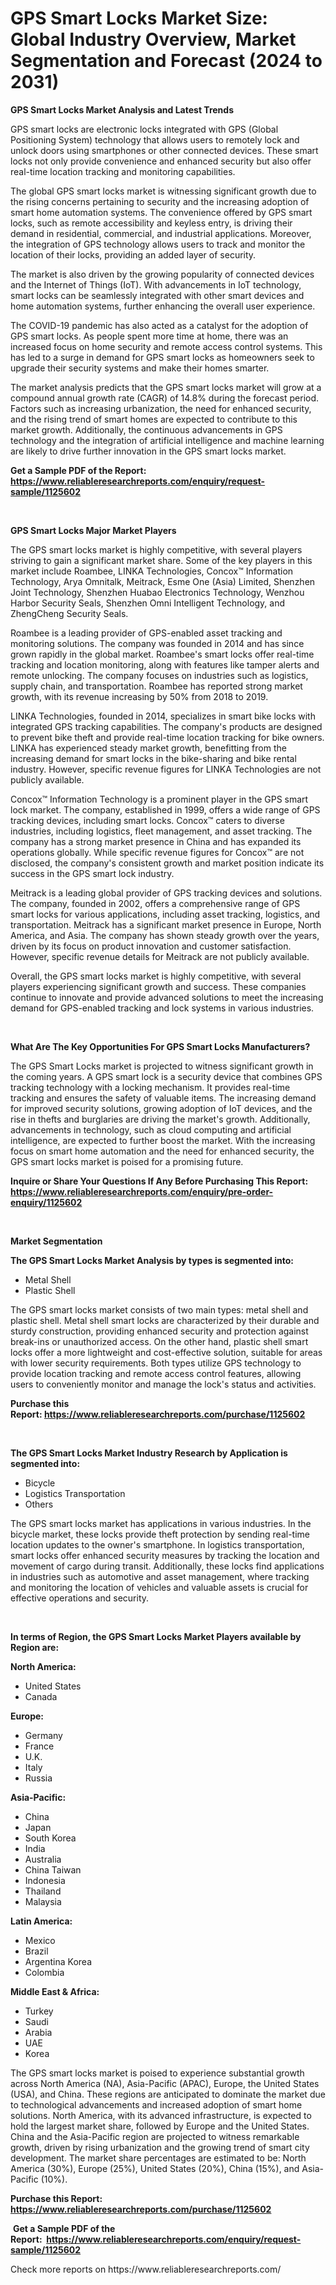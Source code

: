 <p><h1>GPS Smart Locks Market Size: Global Industry Overview, Market Segmentation and Forecast (2024 to 2031)</h1></p><p><strong>GPS Smart Locks Market Analysis and Latest Trends</strong></p>
<p><p>GPS smart locks are electronic locks integrated with GPS (Global Positioning System) technology that allows users to remotely lock and unlock doors using smartphones or other connected devices. These smart locks not only provide convenience and enhanced security but also offer real-time location tracking and monitoring capabilities.</p><p>The global GPS smart locks market is witnessing significant growth due to the rising concerns pertaining to security and the increasing adoption of smart home automation systems. The convenience offered by GPS smart locks, such as remote accessibility and keyless entry, is driving their demand in residential, commercial, and industrial applications. Moreover, the integration of GPS technology allows users to track and monitor the location of their locks, providing an added layer of security.</p><p>The market is also driven by the growing popularity of connected devices and the Internet of Things (IoT). With advancements in IoT technology, smart locks can be seamlessly integrated with other smart devices and home automation systems, further enhancing the overall user experience.</p><p>The COVID-19 pandemic has also acted as a catalyst for the adoption of GPS smart locks. As people spent more time at home, there was an increased focus on home security and remote access control systems. This has led to a surge in demand for GPS smart locks as homeowners seek to upgrade their security systems and make their homes smarter.</p><p>The market analysis predicts that the GPS smart locks market will grow at a compound annual growth rate (CAGR) of 14.8% during the forecast period. Factors such as increasing urbanization, the need for enhanced security, and the rising trend of smart homes are expected to contribute to this market growth. Additionally, the continuous advancements in GPS technology and the integration of artificial intelligence and machine learning are likely to drive further innovation in the GPS smart locks market.</p></p>
<p><strong>Get a Sample PDF of the Report:&nbsp; <a href="https://www.reliableresearchreports.com/enquiry/request-sample/1125602">https://www.reliableresearchreports.com/enquiry/request-sample/1125602</a></strong></p>
<p>&nbsp;</p>
<p><strong>GPS Smart Locks Major Market Players</strong></p>
<p><p>The GPS smart locks market is highly competitive, with several players striving to gain a significant market share. Some of the key players in this market include Roambee, LINKA Technologies, Concox™ Information Technology, Arya Omnitalk, Meitrack, Esme One (Asia) Limited, Shenzhen Joint Technology, Shenzhen Huabao Electronics Technology, Wenzhou Harbor Security Seals, Shenzhen Omni Intelligent Technology, and ZhengCheng Security Seals.</p><p>Roambee is a leading provider of GPS-enabled asset tracking and monitoring solutions. The company was founded in 2014 and has since grown rapidly in the global market. Roambee's smart locks offer real-time tracking and location monitoring, along with features like tamper alerts and remote unlocking. The company focuses on industries such as logistics, supply chain, and transportation. Roambee has reported strong market growth, with its revenue increasing by 50% from 2018 to 2019.</p><p>LINKA Technologies, founded in 2014, specializes in smart bike locks with integrated GPS tracking capabilities. The company's products are designed to prevent bike theft and provide real-time location tracking for bike owners. LINKA has experienced steady market growth, benefitting from the increasing demand for smart locks in the bike-sharing and bike rental industry. However, specific revenue figures for LINKA Technologies are not publicly available.</p><p>Concox™ Information Technology is a prominent player in the GPS smart lock market. The company, established in 1999, offers a wide range of GPS tracking devices, including smart locks. Concox™ caters to diverse industries, including logistics, fleet management, and asset tracking. The company has a strong market presence in China and has expanded its operations globally. While specific revenue figures for Concox™ are not disclosed, the company's consistent growth and market position indicate its success in the GPS smart lock industry.</p><p>Meitrack is a leading global provider of GPS tracking devices and solutions. The company, founded in 2002, offers a comprehensive range of GPS smart locks for various applications, including asset tracking, logistics, and transportation. Meitrack has a significant market presence in Europe, North America, and Asia. The company has shown steady growth over the years, driven by its focus on product innovation and customer satisfaction. However, specific revenue details for Meitrack are not publicly available.</p><p>Overall, the GPS smart locks market is highly competitive, with several players experiencing significant growth and success. These companies continue to innovate and provide advanced solutions to meet the increasing demand for GPS-enabled tracking and lock systems in various industries.</p></p>
<p>&nbsp;</p>
<p><strong>What Are The Key Opportunities For GPS Smart Locks Manufacturers?</strong></p>
<p><p>The GPS Smart Locks market is projected to witness significant growth in the coming years. A GPS smart lock is a security device that combines GPS tracking technology with a locking mechanism. It provides real-time tracking and ensures the safety of valuable items. The increasing demand for improved security solutions, growing adoption of IoT devices, and the rise in thefts and burglaries are driving the market's growth. Additionally, advancements in technology, such as cloud computing and artificial intelligence, are expected to further boost the market. With the increasing focus on smart home automation and the need for enhanced security, the GPS smart locks market is poised for a promising future.</p></p>
<p><strong>Inquire or Share Your Questions If Any Before Purchasing This Report: <a href="https://www.reliableresearchreports.com/enquiry/pre-order-enquiry/1125602">https://www.reliableresearchreports.com/enquiry/pre-order-enquiry/1125602</a></strong></p>
<p>&nbsp;</p>
<p><strong>Market Segmentation</strong></p>
<p><strong>The GPS Smart Locks Market Analysis by types is segmented into:</strong></p>
<p><ul><li>Metal Shell</li><li>Plastic Shell</li></ul></p>
<p><p>The GPS smart locks market consists of two main types: metal shell and plastic shell. Metal shell smart locks are characterized by their durable and sturdy construction, providing enhanced security and protection against break-ins or unauthorized access. On the other hand, plastic shell smart locks offer a more lightweight and cost-effective solution, suitable for areas with lower security requirements. Both types utilize GPS technology to provide location tracking and remote access control features, allowing users to conveniently monitor and manage the lock's status and activities.</p></p>
<p><strong>Purchase this Report:&nbsp;<a href="https://www.reliableresearchreports.com/purchase/1125602">https://www.reliableresearchreports.com/purchase/1125602</a></strong></p>
<p>&nbsp;</p>
<p><strong>The GPS Smart Locks Market Industry Research by Application is segmented into:</strong></p>
<p><ul><li>Bicycle</li><li>Logistics Transportation</li><li>Others</li></ul></p>
<p><p>The GPS smart locks market has applications in various industries. In the bicycle market, these locks provide theft protection by sending real-time location updates to the owner's smartphone. In logistics transportation, smart locks offer enhanced security measures by tracking the location and movement of cargo during transit. Additionally, these locks find applications in industries such as automotive and asset management, where tracking and monitoring the location of vehicles and valuable assets is crucial for effective operations and security.</p></p>
<p>&nbsp;</p>
<p><strong>In terms of Region, the GPS Smart Locks Market Players available by Region are:</strong></p>
<p>
    <p> <strong> North America: </strong>
        <ul>
            <li>United States</li>
            <li>Canada</li>
        </ul>
        </p> 
    <p> <strong> Europe: </strong>
        <ul>
            <li>Germany</li>
            <li>France</li>
            <li>U.K.</li>
            <li>Italy</li>
            <li>Russia</li>
        </ul>
        </p> 
    <p> <strong> Asia-Pacific: </strong>
        <ul>
            <li>China</li>
            <li>Japan</li>
            <li>South Korea</li>
            <li>India</li>
            <li>Australia</li>
            <li>China Taiwan</li>
            <li>Indonesia</li>
            <li>Thailand</li>
            <li>Malaysia</li>
        </ul>
        </p> 
    <p> <strong> Latin America: </strong>
        <ul>
            <li>Mexico</li>
            <li>Brazil</li>
            <li>Argentina Korea</li>
            <li>Colombia</li>
        </ul>
        </p> 
    <p> <strong> Middle East & Africa: </strong>
        <ul>
            <li>Turkey</li>
            <li>Saudi</li>
            <li>Arabia</li>
            <li>UAE</li>
            <li>Korea</li>
        </ul>
    </p>
    </p>
<p><p>The GPS smart locks market is poised to experience substantial growth across North America (NA), Asia-Pacific (APAC), Europe, the United States (USA), and China. These regions are anticipated to dominate the market due to technological advancements and increased adoption of smart home solutions. North America, with its advanced infrastructure, is expected to hold the largest market share, followed by Europe and the United States. China and the Asia-Pacific region are projected to witness remarkable growth, driven by rising urbanization and the growing trend of smart city development. The market share percentages are estimated to be: North America (30%), Europe (25%), United States (20%), China (15%), and Asia-Pacific (10%).</p></p>
<p><strong>Purchase this Report: <a href="https://www.reliableresearchreports.com/purchase/1125602">https://www.reliableresearchreports.com/purchase/1125602</a></strong></p>
<p>&nbsp;<strong>Get a Sample PDF of the Report:&nbsp;&nbsp;<a href="https://www.reliableresearchreports.com/enquiry/request-sample/1125602">https://www.reliableresearchreports.com/enquiry/request-sample/1125602</a></strong></p>
<p><strong></strong></p>
<p>Check more reports on https://www.reliableresearchreports.com/</p>